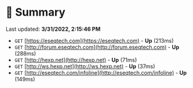 # 📖 Summary
Last updated: **3/31/2022, 2:15:46 PM**

- `GET` [https://eseqtech.com](https://eseqtech.com) - **Up** (213ms)
- `GET` [http://forum.eseqtech.com](http://forum.eseqtech.com) - **Up** (288ms)
- `GET` [http://hexp.net](http://hexp.net) - **Up** (71ms)
- `GET` [http://ws.hexp.net](http://ws.hexp.net) - **Up** (37ms)
- `GET` [http://eseqtech.com/infoline](http://eseqtech.com/infoline) - **Up** (149ms)
